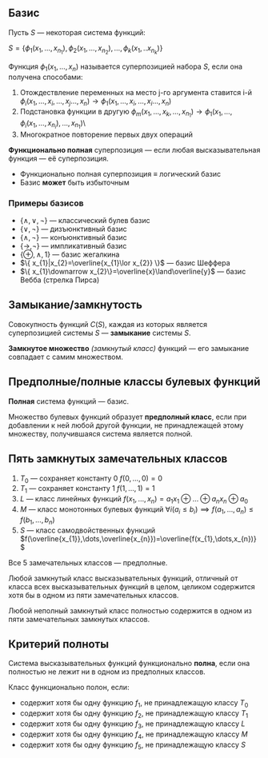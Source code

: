 ## Базис 
Пусть $S$ — некоторая система функций:

$S=\{\phi_{1}(x_{1},\dots,x_{n_{1}}),\phi_{2}(x_{1},\dots,x_{n_{2}}),\dots,\phi_{k}(x_{1},..x_{n_{k}})\}$

Функция $\phi_{1}(x_{1},\dots,x_{n})$ называется суперпозицией набора $S$, если она получена способами:
1.  Отождествление переменных
	   на место j-го аргумента ставится i-й
	   $\phi_{i}(x_{1},\dots,x_{i},\dots,x_{j}\dots,x_{n})\to \phi_{1}(x_{1},\dots,x_{i},\dots,x_{i}\dots,x_{n})$
2. Подстановка функции в другую
	   $\phi_{m}(x_{1},\dots ,x_{k},\dots,x_{n_{1}})\to\phi_{1}(x_{1},\dots ,\phi_{i}(x_{1},\dots,x_{n_{i}}),\dots,x_{n_{1}})$\
3. Многократное повторение первых двух операций

**Функционально полная** суперпозиция — если любая высказывательная функция — её суперпозиция.

- Функционально полная суперпозиция $\equiv$ логический базис
- Базис **может** быть избыточным

### Примеры базисов

- $\{ \land,\lor,\neg \}$ — классический булев базис
- $\{ \lor,\neg \}$ — дизъюнктивный базис
- $\{ \land,\neg \}$ — конъюнктивный базис
- $\{ \to,\neg \}$ — импликативный базис
- $\{ \oplus,\land,1 \}$ — базис жегалкина
- $\{ x_{1}|x_{2}=\overline{x_{1}\lor x_{2}} \}$ — базис Шеффера
- $\{ x_{1}\downarrow x_{2}\}=\overline{x}\land\overline{y}$ — базис Вебба (стрелка Пирса)

## Замыкание/замкнутость

Совокупность функций $C(S)$, каждая из которых является суперпозицией системы $S$ — **замыкание** системы $S$.

**Замкнутое множество** _(замкнутый класс)_ функций — его замыкание совпадает с самим множеством.

## Предполные/полные классы булевых функций

**Полная** система функций — базис.

Множество булевых функций образует **предполный класс**, если при добавлении к ней любой другой функции, не принадлежащей этому множеству, получившаяся система является полной.

## Пять замкнутых замечательных классов

1. $T_{0}$ — сохраняет константу $0$
   $f(0,\dots,0)=0$
2. $T_{1}$ — сохраняет константу $1$
   $f(1,\dots,1)=1$
3. $L$ — класс линейных функций
   $f(x_{1},\ldots ,x_{n})=a_{1}x_{1}\oplus \ldots \oplus a_{n}x_{n}\oplus a_{0}$
4. $M$ — класс монотонных булевых функций
   $\forall i(a_{i}\leq b_{i})\implies f(a_{1},\dots,a_{n})\leq f(b_{1},\dots,b_{n})$
5.  $S$ — класс самодвойственных функций
   $f(\overline{x_{1}},\dots,\overline{x_{n}})=\overline{f(x_{1},\dots,x_{n})}$

Все 5 замечательных классов — предполные.

Любой замкнутый класс высказывательных функций, отличный от класса всех высказывательных функций в целом, целиком содержится хотя бы в одном из пяти замечательных классов.

Любой неполный замкнутый класс полностью содержится в одном из пяти замечательных замкнутых классов.

## Критерий полноты

Система высказывательных функций функционально **полна**, если она полностью не лежит ни в одном из предполных классов.

Класс функционально полон, если:
- содержит хотя бы одну функцию $f_{1}$, не принадлежащую классу $T_{0}$
- содержит хотя бы одну функцию $f_{2}$, не принадлежащую классу $T_{1}$
- содержит хотя бы одну функцию $f_{3}$, не принадлежащую классу $L$
- содержит хотя бы одну функцию $f_{4}$, не принадлежащую классу $M$
- содержит хотя бы одну функцию $f_{5}$, не принадлежащую классу $S$
